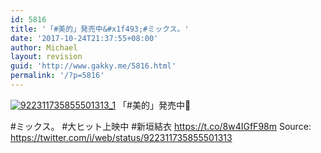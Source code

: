 ```yaml
---
id: 5816
title: '「#美的」発売中&#x1f493;#ミックス。'
date: '2017-10-24T21:37:55+08:00'
author: Michael
layout: revision
guid: 'http://www.gakky.me/5816.html'
permalink: '/?p=5816'
---
```


[![922311735855501313_1](http://www.yui-aragaki.org/wp-content/uploads/2017/10/922311735855501313_1.jpg)](http://www.yui-aragaki.org/wp-content/uploads/2017/10/922311735855501313_1.jpg)
「#美的」発売中💓

\#ミックス。 #大ヒット上映中
\#新垣結衣 https://t.co/8w4IGfF98m
Source: <https://twitter.com/i/web/status/922311735855501313>
